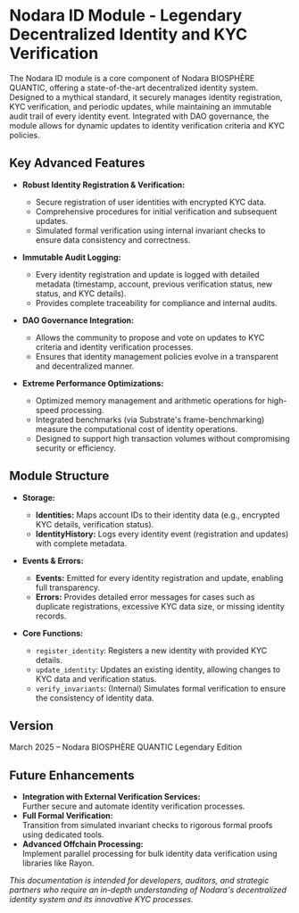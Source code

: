 # Nodara ID Module - Legendary Decentralized Identity and KYC Verification

The Nodara ID module is a core component of Nodara BIOSPHÈRE QUANTIC, offering a state-of-the-art decentralized identity system. Designed to a mythical standard, it securely manages identity registration, KYC verification, and periodic updates, while maintaining an immutable audit trail of every identity event. Integrated with DAO governance, the module allows for dynamic updates to identity verification criteria and KYC policies.

## Key Advanced Features

- **Robust Identity Registration & Verification:**
  - Secure registration of user identities with encrypted KYC data.
  - Comprehensive procedures for initial verification and subsequent updates.
  - Simulated formal verification using internal invariant checks to ensure data consistency and correctness.

- **Immutable Audit Logging:**
  - Every identity registration and update is logged with detailed metadata (timestamp, account, previous verification status, new status, and KYC details).
  - Provides complete traceability for compliance and internal audits.

- **DAO Governance Integration:**
  - Allows the community to propose and vote on updates to KYC criteria and identity verification processes.
  - Ensures that identity management policies evolve in a transparent and decentralized manner.

- **Extreme Performance Optimizations:**
  - Optimized memory management and arithmetic operations for high-speed processing.
  - Integrated benchmarks (via Substrate's frame-benchmarking) measure the computational cost of identity operations.
  - Designed to support high transaction volumes without compromising security or efficiency.

## Module Structure

- **Storage:**
  - **Identities:** Maps account IDs to their identity data (e.g., encrypted KYC details, verification status).
  - **IdentityHistory:** Logs every identity event (registration and updates) with complete metadata.

- **Events & Errors:**
  - **Events:** Emitted for every identity registration and update, enabling full transparency.
  - **Errors:** Provides detailed error messages for cases such as duplicate registrations, excessive KYC data size, or missing identity records.

- **Core Functions:**
  - `register_identity`: Registers a new identity with provided KYC details.
  - `update_identity`: Updates an existing identity, allowing changes to KYC data and verification status.
  - `verify_invariants`: (Internal) Simulates formal verification to ensure the consistency of identity data.

## Version
March 2025 – Nodara BIOSPHÈRE QUANTIC Legendary Edition

## Future Enhancements

- **Integration with External Verification Services:**  
  Further secure and automate identity verification processes.
- **Full Formal Verification:**  
  Transition from simulated invariant checks to rigorous formal proofs using dedicated tools.
- **Advanced Offchain Processing:**  
  Implement parallel processing for bulk identity data verification using libraries like Rayon.

*This documentation is intended for developers, auditors, and strategic partners who require an in-depth understanding of Nodara's decentralized identity system and its innovative KYC processes.*
